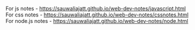 For js notes - https://sauwaliajatt.github.io/web-dev-notes/javascript.html   
For css notes - https://sauwaliajatt.github.io/web-dev-notes/cssnotes.html
For node.js notes - https://sauwaliajatt.github.io/web-dev-notes/node.html
